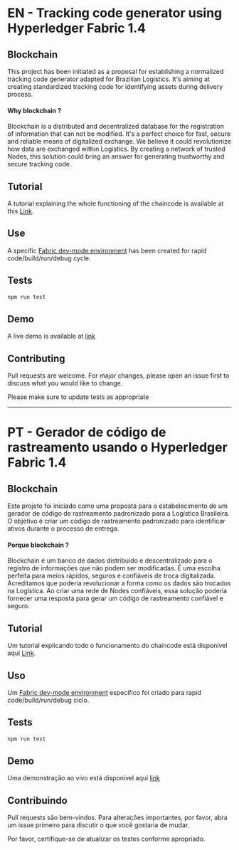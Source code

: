 # EN - Tracking code generator using Hyperledger Fabric 1.4

## Blockchain

This project has been initiated as a proposal for establishing a normalized tracking code generator adapted for Brazilian Logistics. It's aiming at creating standardized tracking code for identifying assets during delivery process.

#### Why blockchain ?
Blockchain is a distributed and decentralized database for the registration of information that can not be modified. It's a perfect choice for fast, secure and reliable means of digitalized exchange. We believe it could revolutionize how data are exchanged within Logistics. By creating a network of trusted Nodes, this solution could bring an answer for generating trustworthy and secure tracking code.

## Tutorial

A tutorial explaining the whole functioning of the chaincode is available at this [Link](https://medium.com/@jojoooo/write-your-first-hyperledger-fabric-1-4-chaincode-bab3c484c35a).

## Use

A specific [Fabric dev-mode environment](https://github.com/Jojoooo1/dev-mode-environment) has been created for rapid code/build/run/debug cycle.

## Tests

```bash
npm run test
```

## Demo

A live demo is available at [link](http://blockchain-codigo-rastreamento.intelipost.com.br/)

## Contributing

Pull requests are welcome. For major changes, please open an issue first to discuss what you would like to change.

Please make sure to update tests as appropriate

___

# PT - Gerador de código de rastreamento usando o Hyperledger Fabric 1.4

## Blockchain

Este projeto foi iniciado como uma proposta para o estabelecimento de um gerador de código de rastreamento padronizado para a Logística Brasileira. O objetivo é criar um código de rastreamento padronizado para identificar ativos durante o processo de entrega.

#### Porque blockchain ?
Blockchain é um banco de dados distribuído e descentralizado para o registro de informações que não podem ser modificadas. É uma escolha perfeita para meios rápidos, seguros e confiáveis de troca digitalizada. Acreditamos que poderia revolucionar a forma como os dados são trocados na Logística. Ao criar uma rede de Nodes confiáveis, essa solução poderia fornecer uma resposta para gerar um código de rastreamento confiável e seguro.


## Tutorial

Um tutorial explicando todo o funcionamento do chaincode está disponível aqui [Link](https://medium.com/@jojoooo/write-your-first-hyperledger-fabric-1-4-chaincode-bab3c484c35a).

## Uso

Um [Fabric dev-mode environment](https://github.com/Jojoooo1/dev-mode-environment) específico foi criado para rapid code/build/run/debug ciclo.

## Tests

```bash
npm run test
```

## Demo

Uma demonstração ao vivo está disponível aqui [link](http://blockchain-codigo-rastreamento.intelipost.com.br/)

## Contribuindo

Pull requests são bem-vindos. Para alterações importantes, por favor, abra um issue primeiro para discutir o que você gostaria de mudar.

Por favor, certifique-se de atualizar os testes conforme apropriado.
